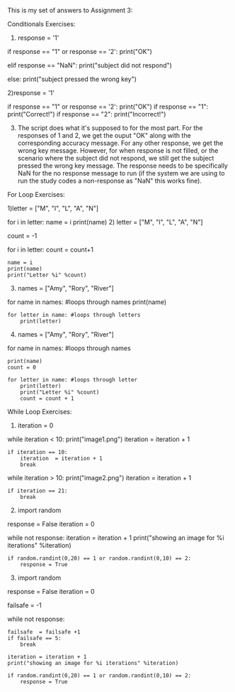 This is my set of answers to Assignment 3:

Conditionals Exercises:
1) response = '1'

if response == "1" or response == '2':
    print("OK")
    
elif response == "NaN":
    print("subject did not respond")
    
else: print("subject pressed the wrong key")

2)response = '1'

if response == "1" or response == '2':
    print("OK")
    if response == "1":
        print("Correct!")
    if response == "2":
        print("Incorrect!")
        
 3) The script does what it's supposed to for the most part. For the responses of 1 and 2, we get the ouput "OK" along with the corresponding accuracy message. For any other response, we get the wrong key message. However, for when response is not filled, or the scenario where the subject did not respond, we still get the subject pressed the wrong key message. The response needs to be specifically NaN for the no response message to run (if the system we are using to run the study codes a non-response as "NaN" this works fine).
 
 For Loop Exercises:
 
 1)letter = ["M", "I", "L", "A", "N"]

for i in letter:
    name = i
    print(name)
2) letter = ["M", "I", "L", "A", "N"]

count = -1

for i in letter:
    count = count+1
    
    name = i
    print(name)
    print("Letter %i" %count)
    
3) names = ["Amy", "Rory", "River"]

for name in names: #loops through names
    print(name)
    
    for letter in name: #loops through letters
        print(letter)
        
4) names = ["Amy", "Rory", "River"]


for name in names: #loops through names
    
    print(name)
    count = 0
    
    for letter in name: #loops through letter
        print(letter)
        print("Letter %i" %count)
        count = count + 1
        


While Loop Exercises:
1) iteration = 0

while iteration < 10:
    print("image1.png")
    iteration = iteration + 1
   
    if iteration == 10:
        iteration  = iteration + 1
        break

while iteration > 10:
    print("image2.png")
    iteration = iteration + 1
    
    if iteration == 21:
        break
        
2) import random

response = False
iteration = 0

while not response:
    iteration = iteration + 1
    print("showing an image for %i iterations" %iteration)
    
    if random.randint(0,20) == 1 or random.randint(0,10) == 2:
        response = True
        
3) import random

response = False
iteration = 0

failsafe = -1

while not response:
    
    failsafe  = failsafe +1 
    if failsafe == 5:
        break
    
    iteration = iteration + 1
    print("showing an image for %i iterations" %iteration)
    
    if random.randint(0,20) == 1 or random.randint(0,10) == 2:
        response = True

 
 

